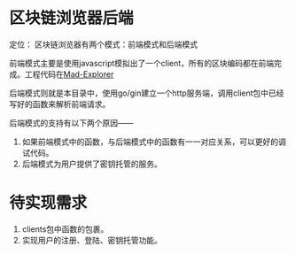 # 区块链浏览器后端

定位： 区块链浏览器有两个模式：前端模式和后端模式

前端模式主要是使用javascript模拟出了一个client，所有的区块编码都在前端完成。工程代码在[Mad-Explorer](https://github.com/mhy12345/mad-explorer)

后端模式则就是本目录中，使用go/gin建立一个http服务端，调用client包中已经写好的函数来解析前端请求。

后端模式的支持有以下两个原因——

1. 如果前端模式中的函数，与后端模式中的函数有一一对应关系，可以更好的调试代码。
2. 后端模式为用户提供了密钥托管的服务。

# 待实现需求

1. clients包中函数的包裹。
2. 实现用户的注册、登陆、密钥托管功能。